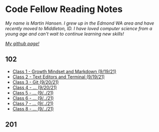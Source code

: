 # Code Fellow Reading Notes

*My name is Martin Hansen. I grew up in the Edmond WA area and have recently moved to Middleton, ID. I have loved computer science from a young age and can't wait to continue learning new skills!*

*[My github page!](https://github.com/sp00nes)*

## 102

- [Class 1 - Growth Mindset and Markdown (9/19/21)](102/class-01.md)
- [Class 2 - Text Editors and Terminal (9/19/21)](102/class-02.md)
- [Class 3 - Git (9/20/21)](102/class-03.md)
- [Class 4 - ... (9/20/21)](102/class-04.md)
- [Class 5 - ... (9/../21)](102/class-05.md)
- [Class 6 - ... (9/../21)](102/class-06.md)
- [Class 7 - ... (9/../21)](102/class-07.md)
- [Class 8 - ... (9/../21)](102/class-08.md)

## 201

